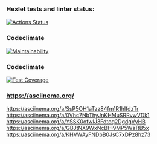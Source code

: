 ### Hexlet tests and linter status:
[![Actions Status](https://github.com/A-leks-andr/python-project-49/actions/workflows/hexlet-check.yml/badge.svg)](https://github.com/A-leks-andr/python-project-49/actions)


### Codeclimate
[![Maintainability](https://api.codeclimate.com/v1/badges/7e02a00aee8bf3af7823/maintainability)](https://codeclimate.com/github/A-leks-andr/python-project-49/maintainability)


### Codeclimate
[![Test Coverage](https://api.codeclimate.com/v1/badges/7e02a00aee8bf3af7823/test_coverage)](https://codeclimate.com/github/A-leks-andr/python-project-49/test_coverage)


### https://asciinema.org/
https://asciinema.org/a/SsP5OH1aTzz84fm1R1hIfdzTr
https://asciinema.org/a/0Vhc7NbThyJnKHMuSRRvwVDk1
https://asciinema.org/a/YSSK0ofwlJ3Fdtoq2DgdgVyHB
https://asciinema.org/a/GBJtNX9WxNcBHi9MP5WsTtB5x
https://asciinema.org/a/KHVWAyFNDbB0JsC7xDPz8hz73
